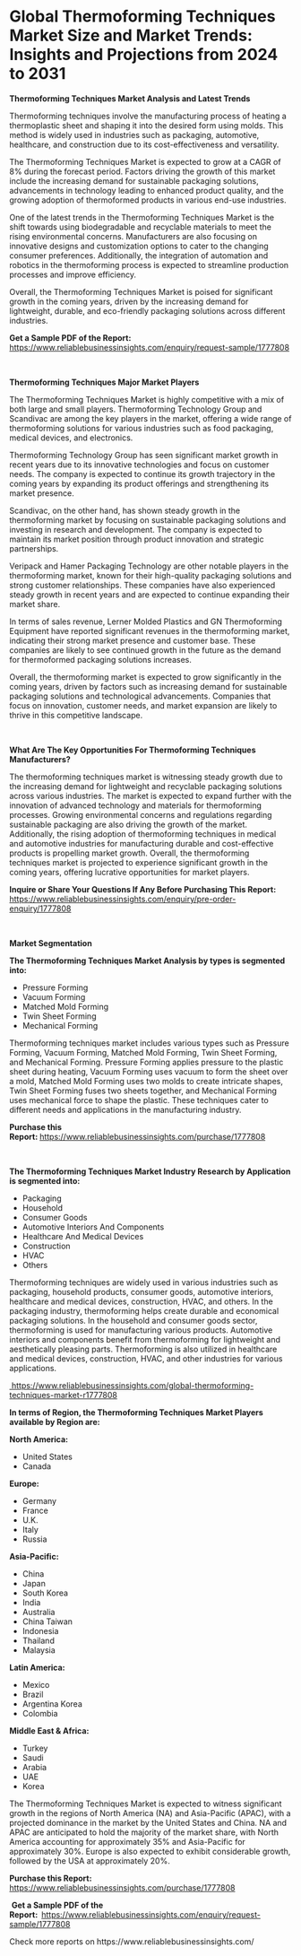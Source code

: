 <p><h1>Global Thermoforming Techniques Market Size and Market Trends: Insights and Projections from 2024 to 2031</h1></p><p><strong>Thermoforming Techniques Market Analysis and Latest Trends</strong></p>
<p><p>Thermoforming techniques involve the manufacturing process of heating a thermoplastic sheet and shaping it into the desired form using molds. This method is widely used in industries such as packaging, automotive, healthcare, and construction due to its cost-effectiveness and versatility.</p><p>The Thermoforming Techniques Market is expected to grow at a CAGR of 8% during the forecast period. Factors driving the growth of this market include the increasing demand for sustainable packaging solutions, advancements in technology leading to enhanced product quality, and the growing adoption of thermoformed products in various end-use industries.</p><p>One of the latest trends in the Thermoforming Techniques Market is the shift towards using biodegradable and recyclable materials to meet the rising environmental concerns. Manufacturers are also focusing on innovative designs and customization options to cater to the changing consumer preferences. Additionally, the integration of automation and robotics in the thermoforming process is expected to streamline production processes and improve efficiency.</p><p>Overall, the Thermoforming Techniques Market is poised for significant growth in the coming years, driven by the increasing demand for lightweight, durable, and eco-friendly packaging solutions across different industries.</p></p>
<p><strong>Get a Sample PDF of the Report:&nbsp;</strong> <a href="https://www.reliablebusinessinsights.com/enquiry/request-sample/1777808">https://www.reliablebusinessinsights.com/enquiry/request-sample/1777808</a></p>
<p>&nbsp;</p>
<p><strong>Thermoforming Techniques Major Market Players</strong></p>
<p><p>The Thermoforming Techniques Market is highly competitive with a mix of both large and small players. Thermoforming Technology Group and Scandivac are among the key players in the market, offering a wide range of thermoforming solutions for various industries such as food packaging, medical devices, and electronics.</p><p>Thermoforming Technology Group has seen significant market growth in recent years due to its innovative technologies and focus on customer needs. The company is expected to continue its growth trajectory in the coming years by expanding its product offerings and strengthening its market presence.</p><p>Scandivac, on the other hand, has shown steady growth in the thermoforming market by focusing on sustainable packaging solutions and investing in research and development. The company is expected to maintain its market position through product innovation and strategic partnerships.</p><p>Veripack and Hamer Packaging Technology are other notable players in the thermoforming market, known for their high-quality packaging solutions and strong customer relationships. These companies have also experienced steady growth in recent years and are expected to continue expanding their market share.</p><p>In terms of sales revenue, Lerner Molded Plastics and GN Thermoforming Equipment have reported significant revenues in the thermoforming market, indicating their strong market presence and customer base. These companies are likely to see continued growth in the future as the demand for thermoformed packaging solutions increases.</p><p>Overall, the thermoforming market is expected to grow significantly in the coming years, driven by factors such as increasing demand for sustainable packaging solutions and technological advancements. Companies that focus on innovation, customer needs, and market expansion are likely to thrive in this competitive landscape.</p></p>
<p>&nbsp;</p>
<p><strong>What Are The Key Opportunities For Thermoforming Techniques Manufacturers?</strong></p>
<p><p>The thermoforming techniques market is witnessing steady growth due to the increasing demand for lightweight and recyclable packaging solutions across various industries. The market is expected to expand further with the innovation of advanced technology and materials for thermoforming processes. Growing environmental concerns and regulations regarding sustainable packaging are also driving the growth of the market. Additionally, the rising adoption of thermoforming techniques in medical and automotive industries for manufacturing durable and cost-effective products is propelling market growth. Overall, the thermoforming techniques market is projected to experience significant growth in the coming years, offering lucrative opportunities for market players.</p></p>
<p><strong>Inquire or Share Your Questions If Any Before Purchasing This Report:</strong> <a href="https://www.reliablebusinessinsights.com/enquiry/pre-order-enquiry/1777808">https://www.reliablebusinessinsights.com/enquiry/pre-order-enquiry/1777808</a></p>
<p>&nbsp;</p>
<p><strong>Market Segmentation</strong></p>
<p><strong>The Thermoforming Techniques Market Analysis by types is segmented into:</strong></p>
<p><ul><li>Pressure Forming</li><li>Vacuum Forming</li><li>Matched Mold Forming</li><li>Twin Sheet Forming</li><li>Mechanical Forming</li></ul></p>
<p><p>Thermoforming techniques market includes various types such as Pressure Forming, Vacuum Forming, Matched Mold Forming, Twin Sheet Forming, and Mechanical Forming. Pressure Forming applies pressure to the plastic sheet during heating, Vacuum Forming uses vacuum to form the sheet over a mold, Matched Mold Forming uses two molds to create intricate shapes, Twin Sheet Forming fuses two sheets together, and Mechanical Forming uses mechanical force to shape the plastic. These techniques cater to different needs and applications in the manufacturing industry.</p></p>
<p><strong>Purchase this Report:&nbsp;</strong><a href="https://www.reliablebusinessinsights.com/purchase/1777808">https://www.reliablebusinessinsights.com/purchase/1777808</a></p>
<p>&nbsp;</p>
<p><strong>The Thermoforming Techniques Market Industry Research by Application is segmented into:</strong></p>
<p><ul><li>Packaging</li><li>Household</li><li>Consumer Goods</li><li>Automotive Interiors And Components</li><li>Healthcare And Medical Devices</li><li>Construction</li><li>HVAC</li><li>Others</li></ul></p>
<p><p>Thermoforming techniques are widely used in various industries such as packaging, household products, consumer goods, automotive interiors, healthcare and medical devices, construction, HVAC, and others. In the packaging industry, thermoforming helps create durable and economical packaging solutions. In the household and consumer goods sector, thermoforming is used for manufacturing various products. Automotive interiors and components benefit from thermoforming for lightweight and aesthetically pleasing parts. Thermoforming is also utilized in healthcare and medical devices, construction, HVAC, and other industries for various applications.</p></p>
<p><a href="https://www.reliablebusinessinsights.com/global-thermoforming-techniques-market-r1777808">&nbsp;https://www.reliablebusinessinsights.com/global-thermoforming-techniques-market-r1777808</a></p>
<p><strong>In terms of Region, the Thermoforming Techniques Market Players available by Region are:</strong></p>
<p>
    <p> <strong> North America: </strong>
        <ul>
            <li>United States</li>
            <li>Canada</li>
        </ul>
        </p> 
    <p> <strong> Europe: </strong>
        <ul>
            <li>Germany</li>
            <li>France</li>
            <li>U.K.</li>
            <li>Italy</li>
            <li>Russia</li>
        </ul>
        </p> 
    <p> <strong> Asia-Pacific: </strong>
        <ul>
            <li>China</li>
            <li>Japan</li>
            <li>South Korea</li>
            <li>India</li>
            <li>Australia</li>
            <li>China Taiwan</li>
            <li>Indonesia</li>
            <li>Thailand</li>
            <li>Malaysia</li>
        </ul>
        </p> 
    <p> <strong> Latin America: </strong>
        <ul>
            <li>Mexico</li>
            <li>Brazil</li>
            <li>Argentina Korea</li>
            <li>Colombia</li>
        </ul>
        </p> 
    <p> <strong> Middle East & Africa: </strong>
        <ul>
            <li>Turkey</li>
            <li>Saudi</li>
            <li>Arabia</li>
            <li>UAE</li>
            <li>Korea</li>
        </ul>
    </p>
    </p>
<p><p>The Thermoforming Techniques Market is expected to witness significant growth in the regions of North America (NA) and Asia-Pacific (APAC), with a projected dominance in the market by the United States and China. NA and APAC are anticipated to hold the majority of the market share, with North America accounting for approximately 35% and Asia-Pacific for approximately 30%. Europe is also expected to exhibit considerable growth, followed by the USA at approximately 20%.</p></p>
<p><strong>Purchase this Report: </strong><a href="https://www.reliablebusinessinsights.com/purchase/1777808">https://www.reliablebusinessinsights.com/purchase/1777808</a></p>
<p>&nbsp;<strong>Get a Sample PDF of the Report:&nbsp;&nbsp;</strong><a href="https://www.reliablebusinessinsights.com/enquiry/request-sample/1777808">https://www.reliablebusinessinsights.com/enquiry/request-sample/1777808</a></p>
<p><strong></strong></p>
<p>Check more reports on https://www.reliablebusinessinsights.com/</p>